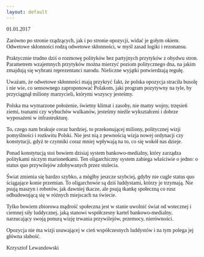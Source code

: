 ```yaml
---
layout: default
---
```


<!--233-->
<p style="margin-top: 0px; margin-right: 0px; margin-left: 0px; line-height: normal; font-family: 'Times New Roman';">01.01.2017</p><p style="margin-top: 0px; margin-right: 0px; margin-left: 0px; line-height: normal; font-family: 'Times New Roman';">Zarówno po stronie rządzących, jak i po stronie opozycji, widać je gołym okiem. Odwetowe skłonności rodzą odwetowe skłonności, w myśl zasad logiki i rezonansu.&nbsp;</p>
<p style="margin-top: 0px; margin-right: 0px; margin-left: 0px; line-height: normal; font-family: 'Times New Roman';">Praktycznie trudno dziś o rozmowę polityków bez partyjnych przytyków z obydwu stron. Parametrem wzajemnych przytyków można mierzyć poziom politycznego dna, na jakim zmajdują się wybrani reprezentanci narodu. Nieliczne wyjątki potwierdzają regułę.</p>
<p style="margin-top: 0px; margin-right: 0px; margin-left: 0px; line-height: normal; font-family: 'Times New Roman';">Uważam, że odwetowe skłonności mają przykryć fakt, że polska opozycja straciła busolę i nie wie, co sensownego zaproponować Polakom, jaki program pozytywny na tyle, by przyciągnął miliony marzycieli, którymi wszyscy jesteśmy.</p>
<p style="margin-top: 0px; margin-right: 0px; margin-left: 0px; line-height: normal; font-family: 'Times New Roman';">Polska ma wymarzone położenie, świetny klimat i zasoby, nie mamy wojny, trzęsień ziemi, tsunami czy wybuchów wulkanów, jesteśmy nieźle wykształceni i dobrze wyposażeni w infrastrukturę.&nbsp;</p>
<p style="margin-top: 0px; margin-right: 0px; margin-left: 0px; line-height: normal; font-family: 'Times New Roman';">To, czego nam brakuje coraz bardziej, to przekonującej miliony, politycznej wizji pomyślności i rozkwitu Polski. Nie jest nią z pewnością wizja nowej ordynacji czy konstytucji, gdyż te czynniki coraz mniej wpływają na to, co się wokół nas dzieje.</p>
<p style="margin-top: 0px; margin-right: 0px; margin-left: 0px; line-height: normal; font-family: 'Times New Roman';">Ponad konstytucją stoi bowiem dzisiaj system bankowo-medialny, który zarządza politykami niczym marionetkami. Ten oligarchiczny system zabiega właściwie o jedno: o status quo przywilejów zdobywanych przez stulecia.</p>
<p style="margin-top: 0px; margin-right: 0px; margin-left: 0px; line-height: normal; font-family: 'Times New Roman';">Świat zmienia się bardzo szybko, a mógłby jeszcze szybciej, gdyby nie cugle status quo ściągające konie przemian. To oligarchowie są dziś luddystami, którzy je trzymają. Nie psują maszyn i robotów, jak dawniej tkacze, ale psują tkankę społeczną co rusz odbudowującą się w różnych miejscach na świecie.&nbsp;</p>
<p style="margin-top: 0px; margin-right: 0px; margin-left: 0px; line-height: normal; font-family: 'Times New Roman';">Tylko bowiem zbiorowa mądrość społeczna jest w stanie uwolnić świat od wstecznej i ciemnej siły luddycznej, jaką stanowi współczesny kartel bankowo-medialny, narzucający swoją ponurą wizję trwania przywilejów, przemocy, nierówności.</p>
<p style="margin-top: 0px; margin-right: 0px; margin-left: 0px; line-height: normal; font-family: 'Times New Roman';">Opozycja nie ma wizji usuwającej w cień współczesnych luddystów i na tym polega jej główna słabość.</p><p style="margin-top: 0px; margin-right: 0px; margin-left: 0px; line-height: normal; font-family: 'Times New Roman';">Krzysztof Lewandowski</p>